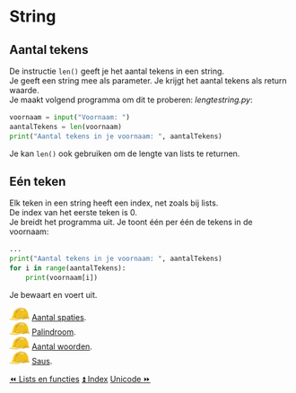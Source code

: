 String
======

Aantal tekens
-------------

De instructie `len()` geeft je het aantal tekens in een string.\
Je geeft een string mee als parameter. Je krijgt het aantal tekens als
return waarde.\
Je maakt volgend programma om dit te proberen:
_lengtestring.py_:

```python
voornaam = input("Voornaam: ")
aantalTekens = len(voornaam)
print("Aantal tekens in je voornaam: ", aantalTekens)
```

Je kan `len()` ook gebruiken om de lengte van lists te returnen.

Eén teken
---------

Elk teken in een string heeft een index, net zoals bij lists.\
De index van het eerste teken is 0.\
Je breidt het programma uit. Je toont één per één de tekens in de
voornaam:
```python
...
print("Aantal tekens in je voornaam: ", aantalTekens)
for i in range(aantalTekens):
    print(voornaam[i])
```
Je bewaart en voert uit.

![image](images/hardhat.png) [Aantal spaties](/taken/aantalspaties.html).\
![image](images/hardhat.png) [Palindroom](/taken/palindroom.html).\
![image](images/hardhat.png) [Aantal woorden](/taken/aantalwoorden.html).\
![image](images/hardhat.png) [Saus](/taken/saus.html).

<a class="btn" href="./26_listsenfuncties.html">&#9194; Lists en functies</a>
<a class="btn" href="./index.html">&#9195; Index</a>
<a class="btn" href="./28_unicode.html">Unicode &#9193;</a>